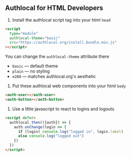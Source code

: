 
## Authlocal for HTML Developers

1. Install the authlocal script tag into your html `head`
  ```html
  <script
    type="module"
    authlocal-theme="basic"
    src="https://authlocal.org/install.bundle.min.js"
  ></script>
  ```
  You can change the `authlocal-theme` attribute there
  - `basic` — default theme
  - `plain` — no styling
  - `e280` — matches authlocal.org's aesthetic
1. Put these authlocal web components into your html `body`
  ```html
  <auth-user></auth-user>
  <auth-button></auth-button>
  ```
1. Use a little javascript to react to logins and logouts
  ```html
  <script defer>
    authlocal.then(({auth}) => {
      auth.onChange(login => {
        if (login) console.log("logged in", login.label)
        else console.log("logged out")
      })
    })
  </script>
  ```

